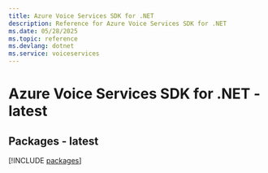 ```yaml
---
title: Azure Voice Services SDK for .NET
description: Reference for Azure Voice Services SDK for .NET
ms.date: 05/28/2025
ms.topic: reference
ms.devlang: dotnet
ms.service: voiceservices
---
```

# Azure Voice Services SDK for .NET - latest
## Packages - latest
[!INCLUDE [packages](voice-services-index.md)]